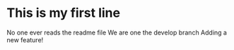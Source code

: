 # This is my first line

No one ever reads the readme file
We are one the develop branch
Adding a new feature!
